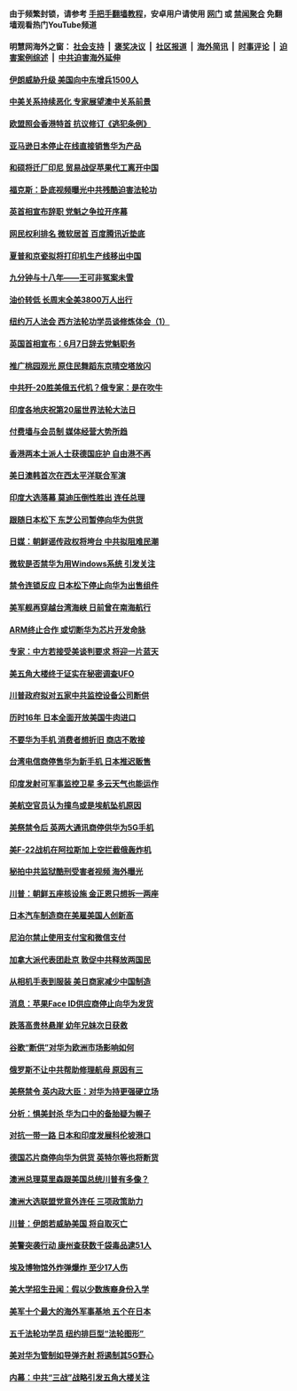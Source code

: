 #### 由于频繁封锁，请参考 [手把手翻墙教程](https://github.com/gfw-breaker/guides/wiki)，安卓用户请使用 [网门](https://github.com/gfw-breaker/bn-android/blob/master/ogate.md?t=05242243) 或 [禁闻聚合](https://github.com/gfw-breaker/bn-android) 免翻墙观看热门YouTube频道 

#### 明慧网海外之窗：&nbsp;[社会支持](140.md?t=05242243) &nbsp;|&nbsp; [褒奖决议](282.md?t=05242243) &nbsp;|&nbsp; [社区报道](91.md?t=05242243) &nbsp;|&nbsp; [海外简讯](245.md?t=05242243) &nbsp;|&nbsp; [时事评论](251.md?t=05242243) &nbsp;|&nbsp; [迫害案例综述](328.md?t=05242243) &nbsp;|&nbsp; [中共迫害海外延伸](236.md?t=05242243) 

#### [伊朗威胁升级 美国向中东增兵1500人](../pages/nsc418/n11278335.md?t=05242243) 

#### [中美关系持续恶化 专家展望澳中关系前景](../pages/nsc418/n11277940.md?t=05242243) 

#### [欧盟照会香港特首 抗议修订《逃犯条例》](../pages/nsc418/n11278410.md?t=05242243) 

#### [亚马逊日本停止在线直接销售华为产品](../pages/nsc418/n11278196.md?t=05242243) 

#### [和硕将迁厂印尼 贸易战促苹果代工离开中国](../pages/nsc418/n11277878.md?t=05242243) 

#### [福克斯：卧底视频曝光中共残酷迫害法轮功](../pages/nsc418/n11278026.md?t=05242243) 

#### [英首相宣布辞职 党魁之争拉开序幕](../pages/nsc418/n11277856.md?t=05242243) 

#### [网民权利排名 微软居首 百度腾讯近垫底](../pages/nsc418/n11277875.md?t=05242243) 

#### [夏普和京瓷拟将打印机生产线移出中国](../pages/nsc418/n11277782.md?t=05242243) 

#### [九分钟与十八年――王可非冤案未雪](../pages/nsc418/n11277703.md?t=05242243) 

#### [油价转低 长周末全美3800万人出行](../pages/nsc418/n11277744.md?t=05242243) 

#### [纽约万人法会 西方法轮功学员谈修炼体会（1）](../pages/nsc418/n11274848.md?t=05242243) 

#### [英国首相宣布：6月7日辞去党魁职务](../pages/nsc418/n11277280.md?t=05242243) 

#### [推广桃园观光 原住民舞蹈东京晴空塔放闪](../pages/nsc418/n11276806.md?t=05242243) 

#### [中共歼-20胜美俄五代机？俄专家：是在吹牛](../pages/nsc418/n11275750.md?t=05242243) 

#### [印度各地庆祝第20届世界法轮大法日](../pages/nsc418/n11275496.md?t=05242243) 

#### [付费墙与会员制 媒体经营大势所趋](../pages/nsc418/n11273769.md?t=05242243) 

#### [香港两本土派人士获德国庇护 自由港不再](../pages/nsc418/n11273685.md?t=05242243) 

#### [美日澳韩首次在西太平洋联合军演](../pages/nsc418/n11275307.md?t=05242243) 

#### [印度大选落幕 莫迪压倒性胜出 连任总理](../pages/nsc418/n11275261.md?t=05242243) 

#### [跟随日本松下 东芝公司暂停向华为供货](../pages/nsc418/n11274937.md?t=05242243) 

#### [日媒：朝鲜谣传政权将垮台 中共拟阻难民潮](../pages/nsc418/n11274639.md?t=05242243) 

#### [微软是否禁华为用Windows系统 引发关注](../pages/nsc418/n11274088.md?t=05242243) 

#### [禁令连锁反应 日本松下停止向华为出售组件](../pages/nsc418/n11274010.md?t=05242243) 

#### [美军舰再穿越台湾海峡 日前曾在南海航行](../pages/nsc418/n11274189.md?t=05242243) 

#### [ARM终止合作 或切断华为芯片开发命脉](../pages/nsc418/n11273832.md?t=05242243) 

#### [专家：中方若接受美谈判要求 将迎一片蓝天](../pages/nsc418/n11273453.md?t=05242243) 

#### [美五角大楼终于证实在秘密调查UFO](../pages/nsc418/n11273143.md?t=05242243) 

#### [川普政府拟对五家中共监控设备公司断供](../pages/nsc418/n11273182.md?t=05242243) 

#### [历时16年 日本全面开放美国牛肉进口](../pages/nsc418/n11273108.md?t=05242243) 

#### [不要华为手机 消费者想折旧 商店不敢接](../pages/nsc418/n11273119.md?t=05242243) 

#### [台湾电信商停售华为新手机 日本推迟贩售](../pages/nsc418/n11272984.md?t=05242243) 

#### [印度发射可军事监控卫星 多云天气也能运作](../pages/nsc418/n11272909.md?t=05242243) 

#### [美航空官员认为撞鸟或是埃航坠机原因](../pages/nsc418/n11272899.md?t=05242243) 

#### [美祭禁令后 英两大通讯商停供华为5G手机](../pages/nsc418/n11272891.md?t=05242243) 

#### [美F-22战机在阿拉斯加上空拦截俄轰炸机](../pages/nsc418/n11272579.md?t=05242243) 

#### [秘拍中共监狱酷刑受害者视频 海外曝光](../pages/nsc418/n11272064.md?t=05242243) 

#### [川普：朝鲜五座核设施 金正恩只想拆一两座](../pages/nsc418/n11272492.md?t=05242243) 

#### [日本汽车制造商在美雇美国人创新高](../pages/nsc418/n11271209.md?t=05242243) 

#### [尼泊尔禁止使用支付宝和微信支付](../pages/nsc418/n11271053.md?t=05242243) 

#### [加拿大派代表团赴京 敦促中共释放两国民](../pages/nsc418/n11270980.md?t=05242243) 

#### [从相机手表到服装 美日商家减少中国制造](../pages/nsc418/n11269243.md?t=05242243) 

#### [消息：苹果Face ID供应商停止向华为发货](../pages/nsc418/n11269186.md?t=05242243) 

#### [跌落高贵林悬崖 幼年兄妹次日获救](../pages/nsc418/n11269621.md?t=05242243) 

#### [谷歌“断供”对华为欧洲市场影响如何](../pages/nsc418/n11269187.md?t=05242243) 

#### [俄罗斯不让中共帮助修理航母 原因有三](../pages/nsc418/n11269161.md?t=05242243) 

#### [美祭禁令 英内政大臣：对华为持更强硬立场](../pages/nsc418/n11269012.md?t=05242243) 

#### [分析：惧美封杀 华为口中的备胎疑为幌子](../pages/nsc418/n11268802.md?t=05242243) 

#### [对抗一带一路 日本和印度发展科伦坡港口](../pages/nsc418/n11268853.md?t=05242243) 

#### [德国芯片商停向华为供货 英特尔等也将断货](../pages/nsc418/n11268379.md?t=05242243) 

#### [澳洲总理莫里森跟美国总统川普有多像？](../pages/nsc418/n11267884.md?t=05242243) 

#### [澳洲大选联盟党意外连任 三项政策助力](../pages/nsc418/n11267772.md?t=05242243) 

#### [川普：伊朗若威胁美国 将自取灭亡](../pages/nsc418/n11267641.md?t=05242243) 

#### [美警突袭行动 康州查获数千袋毒品逮51人](../pages/nsc418/n11267360.md?t=05242243) 

#### [埃及博物馆外炸弹爆炸 至少17人伤](../pages/nsc418/n11267189.md?t=05242243) 

#### [美大学招生丑闻：假以少数族裔身份入学](../pages/nsc418/n11267067.md?t=05242243) 

#### [美军十个最大的海外军事基地 五个在日本](../pages/nsc418/n11246754.md?t=05242243) 

#### [五千法轮功学员 纽约排巨型“法轮图形” ](../pages/nsc418/n11266362.md?t=05242243) 

#### [美对华为管制如导弹齐射 将遏制其5G野心](../pages/nsc418/n11266364.md?t=05242243) 

#### [内幕：中共“三战”战略引发五角大楼关注](../pages/nsc418/n11257014.md?t=05242243) 

